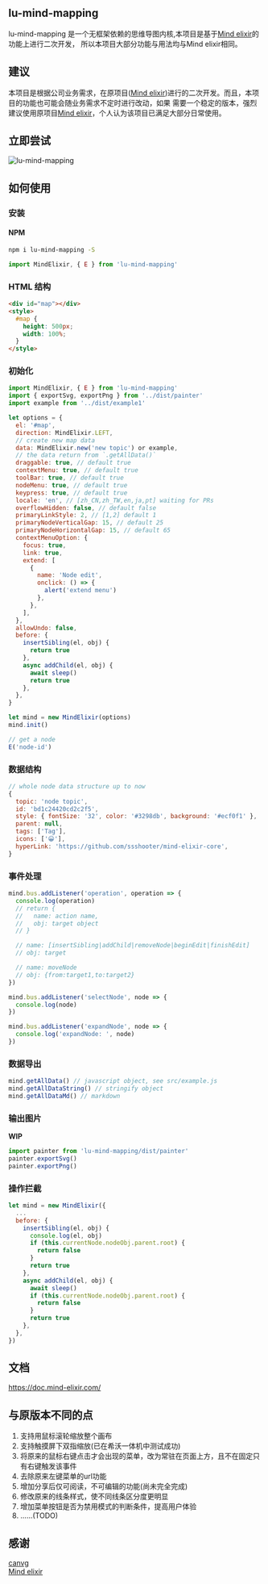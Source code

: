 ## lu-mind-mapping

lu-mind-mapping 是一个无框架依赖的思维导图内核,本项目是基于[Mind elixir](https://github.com/ssshooter/mind-elixir-core)的功能上进行二次开发，
所以本项目大部分功能与用法均与Mind elixir相同。

## 建议
本项目是根据公司业务需求，在原项目([Mind elixir](https://github.com/ssshooter/mind-elixir-core))进行的二次开发。而且，本项目的功能也可能会随业务需求不定时进行改动，如果
需要一个稳定的版本，强烈建议使用原项目[Mind elixir](https://github.com/ssshooter/mind-elixir-core)，个人认为该项目已满足大部分日常使用。

## 立即尝试

![lu-mind-mapping](https://user-images.githubusercontent.com/9455826/201805817-fdcca8f2-0848-4751-9b7f-89d5b22731e2.png)

## 如何使用

### 安装

#### NPM

```bash
npm i lu-mind-mapping -S
```

```javascript
import MindElixir, { E } from 'lu-mind-mapping'
```

### HTML 结构

```html
<div id="map"></div>
<style>
  #map {
    height: 500px;
    width: 100%;
  }
</style>
```

### 初始化

```javascript
import MindElixir, { E } from 'lu-mind-mapping'
import { exportSvg, exportPng } from '../dist/painter'
import example from '../dist/example1'

let options = {
  el: '#map',
  direction: MindElixir.LEFT,
  // create new map data
  data: MindElixir.new('new topic') or example,
  // the data return from `.getAllData()`
  draggable: true, // default true
  contextMenu: true, // default true
  toolBar: true, // default true
  nodeMenu: true, // default true
  keypress: true, // default true
  locale: 'en', // [zh_CN,zh_TW,en,ja,pt] waiting for PRs
  overflowHidden: false, // default false
  primaryLinkStyle: 2, // [1,2] default 1
  primaryNodeVerticalGap: 15, // default 25
  primaryNodeHorizontalGap: 15, // default 65
  contextMenuOption: {
    focus: true,
    link: true,
    extend: [
      {
        name: 'Node edit',
        onclick: () => {
          alert('extend menu')
        },
      },
    ],
  },
  allowUndo: false,
  before: {
    insertSibling(el, obj) {
      return true
    },
    async addChild(el, obj) {
      await sleep()
      return true
    },
  },
}

let mind = new MindElixir(options)
mind.init()

// get a node
E('node-id')

```

### 数据结构

```javascript
// whole node data structure up to now
{
  topic: 'node topic',
  id: 'bd1c24420cd2c2f5',
  style: { fontSize: '32', color: '#3298db', background: '#ecf0f1' },
  parent: null,
  tags: ['Tag'],
  icons: ['😀'],
  hyperLink: 'https://github.com/ssshooter/mind-elixir-core',
}
```

### 事件处理

```javascript
mind.bus.addListener('operation', operation => {
  console.log(operation)
  // return {
  //   name: action name,
  //   obj: target object
  // }

  // name: [insertSibling|addChild|removeNode|beginEdit|finishEdit]
  // obj: target

  // name: moveNode
  // obj: {from:target1,to:target2}
})

mind.bus.addListener('selectNode', node => {
  console.log(node)
})

mind.bus.addListener('expandNode', node => {
  console.log('expandNode: ', node)
})
```

### 数据导出

```javascript
mind.getAllData() // javascript object, see src/example.js
mind.getAllDataString() // stringify object
mind.getAllDataMd() // markdown
```

### 输出图片

**WIP**

```javascript
import painter from 'lu-mind-mapping/dist/painter'
painter.exportSvg()
painter.exportPng()
```

### 操作拦截

```javascript
let mind = new MindElixir({
  ...
  before: {
    insertSibling(el, obj) {
      console.log(el, obj)
      if (this.currentNode.nodeObj.parent.root) {
        return false
      }
      return true
    },
    async addChild(el, obj) {
      await sleep()
      if (this.currentNode.nodeObj.parent.root) {
        return false
      }
      return true
    },
  },
})
```

## 文档

https://doc.mind-elixir.com/

## 与原版本不同的点
1. 支持用鼠标滚轮缩放整个画布  
2. 支持触摸屏下双指缩放(已在希沃一体机中测试成功)  
3. 将原来的鼠标右键点击才会出现的菜单，改为常驻在页面上方，且不在固定只有右键触发该事件  
4. 去除原来左键菜单的url功能  
5. 增加分享后仅可阅读，不可编辑的功能(尚未完全完成)  
6. 修改原来的线条样式，使不同线条区分度更明显  
7. 增加菜单按钮是否为禁用模式的判断条件，提高用户体验  
8. ......(TODO)

## 感谢

[canvg](https://github.com/canvg/canvg)  
[Mind elixir](https://github.com/ssshooter/mind-elixir-core)



